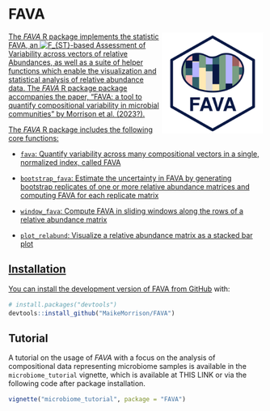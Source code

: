 
<!-- README.md is generated from README.Rmd. Please edit that file -->

# FAVA

<a href='https://github.com/MaikeMorrison/FAVA'/><img src='man/figures/FAVA_logo_2.png' height="200" align="right" style="float:right; height:200px;" />

<!-- badges: start -->
<!-- badges: end -->

The *FAVA* R package implements the statistic FAVA, an
![F\_{ST}](https://latex.codecogs.com/png.image?%5Cdpi%7B110%7D&space;%5Cbg_white&space;F_%7BST%7D "F_{ST}")-based
Assessment of Variability across vectors of relative Abundances, as well
as a suite of helper functions which enable the visualization and
statistical analysis of relative abundance data. The *FAVA* R package
package accompanies the paper, “FAVA: a tool to quantify compositional
variability in microbial communities” by Morrison et al. (2023?).

The *FAVA* R package includes the following core functions:

- `fava`: Quantify variability across many compositional vectors in a
  single, normalized index, called FAVA

- `bootstrap_fava`: Estimate the uncertainty in FAVA by generating
  bootstrap replicates of one or more relative abundance matrices and
  computing FAVA for each replicate matrix

- `window_fava`: Compute FAVA in sliding windows along the rows of a
  relative abundance matrix

- `plot_relabund`: Visualize a relative abundance matrix as a stacked
  bar plot

## Installation

You can install the development version of FAVA from
[GitHub](https://github.com/) with:

``` r
# install.packages("devtools")
devtools::install_github("MaikeMorrison/FAVA")
```

## Tutorial

A tutorial on the usage of *FAVA* with a focus on the analysis of
compositional data representing microbiome samples is available in the
`microbiome_tutorial` vignette, which is available at THIS LINK or via
the following code after package installation.

``` r
vignette("microbiome_tutorial", package = "FAVA")
```
